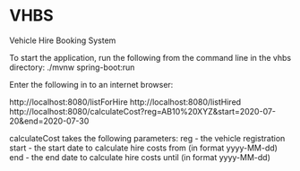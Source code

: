 # VHBS
Vehicle Hire Booking System

To start the application, run the following from the command line in the vhbs directory:
./mvnw spring-boot:run

Enter the following in to an internet browser:

http://localhost:8080/listForHire
http://localhost:8080/listHired
http://localhost:8080/calculateCost?reg=AB10%20XYZ&start=2020-07-20&end=2020-07-30

calculateCost takes the following parameters:
reg - the vehicle registration
start - the start date to calculate hire costs from (in format yyyy-MM-dd)
end - the end date to calculate hire costs until (in format yyyy-MM-dd)
